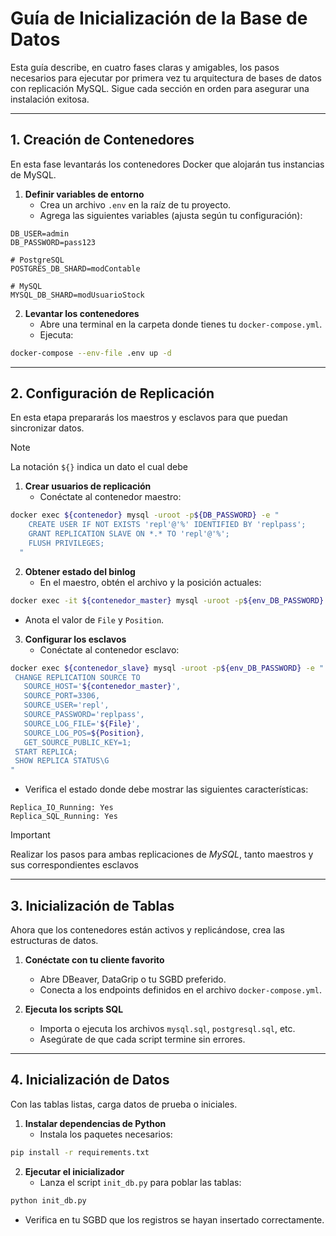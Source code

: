 # Guía de Inicialización de la Base de Datos

Esta guía describe, en cuatro fases claras y amigables, los pasos necesarios para ejecutar por primera vez tu arquitectura de bases de datos con replicación MySQL. Sigue cada sección en orden para asegurar una instalación exitosa.

---

## 1. Creación de Contenedores

En esta fase levantarás los contenedores Docker que alojarán tus instancias de MySQL.

1. **Definir variables de entorno**
   - Crea un archivo `.env` en la raíz de tu proyecto.
   - Agrega las siguientes variables (ajusta según tu configuración):
 ```env
DB_USER=admin
DB_PASSWORD=pass123

# PostgreSQL
POSTGRES_DB_SHARD=modContable

# MySQL
MYSQL_DB_SHARD=modUsuarioStock
 ```

2. **Levantar los contenedores**
   - Abre una terminal en la carpeta donde tienes tu `docker-compose.yml`.
   - Ejecuta:
 ```bash
docker-compose --env-file .env up -d
 ```

---

## 2. Configuración de Replicación

En esta etapa prepararás los maestros y esclavos para que puedan sincronizar datos.
> [!NOTE]
> La notación `${}` indica un dato el cual debe

1. **Crear usuarios de replicación**
   - Conéctate al contenedor maestro:
 ```bash
 docker exec ${contenedor} mysql -uroot -p${DB_PASSWORD} -e "
     CREATE USER IF NOT EXISTS 'repl'@'%' IDENTIFIED BY 'replpass';
     GRANT REPLICATION SLAVE ON *.* TO 'repl'@'%';
     FLUSH PRIVILEGES;
   "
 ```

2. **Obtener estado del binlog**
   - En el maestro, obtén el archivo y la posición actuales:
 ```bash
docker exec -it ${contenedor_master} mysql -uroot -p${env_DB_PASSWORD} -e "SHOW BINARY LOG STATUS;"
 ```
   - Anota el valor de `File` y `Position`.

3. **Configurar los esclavos**
   - Conéctate al contenedor esclavo:
 ```bash
docker exec ${contenedor_slave} mysql -uroot -p${env_DB_PASSWORD} -e "
  CHANGE REPLICATION SOURCE TO
    SOURCE_HOST='${contenedor_master}',
    SOURCE_PORT=3306,
    SOURCE_USER='repl',
    SOURCE_PASSWORD='replpass',
    SOURCE_LOG_FILE='${File}',
    SOURCE_LOG_POS=${Position},
    GET_SOURCE_PUBLIC_KEY=1;
  START REPLICA;
  SHOW REPLICA STATUS\G
"
 ```
   - Verifica el estado donde debe mostrar las siguientes características:
```
Replica_IO_Running: Yes
Replica_SQL_Running: Yes
 ```
 
   > [!IMPORTANT] 
   > Realizar los pasos para ambas replicaciones de _MySQL_, tanto maestros y sus correspondientes esclavos

---

## 3. Inicialización de Tablas

Ahora que los contenedores están activos y replicándose, crea las estructuras de datos.

1. **Conéctate con tu cliente favorito**
   - Abre DBeaver, DataGrip o tu SGBD preferido.
   - Conecta a los endpoints definidos en el archivo `docker-compose.yml`.

2. **Ejecuta los scripts SQL**
   - Importa o ejecuta los archivos `mysql.sql`, `postgresql.sql`, etc.
   - Asegúrate de que cada script termine sin errores.

---

## 4. Inicialización de Datos

Con las tablas listas, carga datos de prueba o iniciales.

1. **Instalar dependencias de Python**
   - Instala los paquetes necesarios:
 ```bash
 pip install -r requirements.txt
 ```

2. **Ejecutar el inicializador**
   - Lanza el script `init_db.py` para poblar las tablas:
 ```bash
 python init_db.py
 ```
   - Verifica en tu SGBD que los registros se hayan insertado correctamente.
